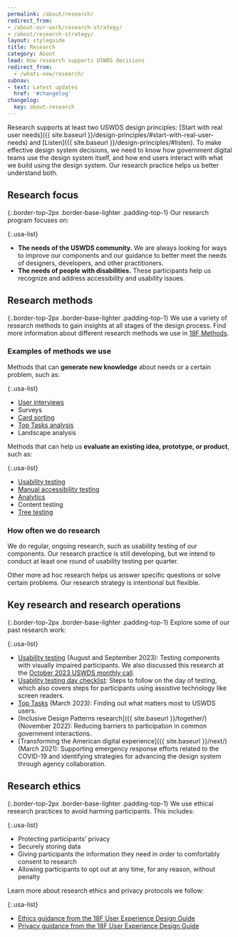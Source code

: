 ```yaml
---
permalink: /about/research/
redirect_from:
- /about-our-work/research-strategy/
- /about/research-strategy/
layout: styleguide
title: Research
category: About
lead: How research supports USWDS decisions
redirect_from:
  - /whats-new/research/
subnav:
- text: Latest updates
  href: '#changelog'
changelog:
  key: about-research
---
```


Research supports at least two USWDS design principles: [Start with real user needs]({{ site.baseurl }}/design-principles/#start-with-real-user-needs) and [Listen]({{ site.baseurl }}/design-principles/#listen). To make effective design system decisions, we need to know how government digital teams use the design system itself, and how end users interact with what we build using the design system. Our research practice helps us better understand both.

## Research focus

{:.border-top-2px .border-base-lighter .padding-top-1}
Our research program focuses on:

{:.usa-list}
- **The needs of the USWDS community.** We are always looking for ways to improve our components and our guidance to better meet the needs of designers, developers, and other practitioners.
- **The needs of people with disabilities.** These participants help us recognize and address accessibility and usability issues.

## Research methods

{:.border-top-2px .border-base-lighter .padding-top-1}
We use a variety of research methods to gain insights at all stages of the design process. Find more information about different research methods we use in [18F Methods](https://methods.18f.gov/).

### Examples of methods we use

Methods that can **generate new knowledge** about needs or a certain problem, such as:

{:.usa-list}
- [User interviews](https://methods.18f.gov/discover/stakeholder-and-user-interviews/)
- Surveys
- [Card sorting](https://methods.18f.gov/validate/card-sorting/)
- [Top Tasks analysis](https://digital.gov/event/2018/04/11/a-deep-dive-into-top-tasks-with-gerry-mcgovern/)
- Landscape analysis

Methods that can help us **evaluate an existing idea, prototype, or product**, such as:

{:.usa-list}
- [Usability testing](https://methods.18f.gov/validate/usability-testing/)
- [Manual accessibility testing](https://digital.gov/resources/how-test-websites-for-accessibility/)
- [Analytics](https://digital.gov/resources/how-to-build-an-analytics-strategy/)
- Content testing
- [Tree testing](https://digital.gov/2022/01/06/open-source-information-architecture-design-using-the-tools-you-have-to-conduct-card-sorting-and-tree-testing/)

### How often we do research

We do regular, ongoing research, such as usability testing of our components. Our research practice is still developing, but we intend to conduct at least one round of usability testing per quarter.

Other more ad hoc research helps us answer specific questions or solve certain problems. Our research strategy is intentional but flexible.

## Key research and research operations

{:.border-top-2px .border-base-lighter .padding-top-1}
Explore some of our past research work:

{:.usa-list}
- [Usability testing](https://github.com/uswds/uswds/wiki/Usability-research-findings-for-Q3-2023) (August and September 2023): Testing components with visually impaired participants. We also discussed this research at the [October 2023 USWDS monthly call](https://youtu.be/_uNXQpu6Dwg?feature=shared).
- [Usability testing day checklist](https://github.com/uswds/uswds/wiki/Usability-testing-day-checklist): Steps to follow on the day of testing, which also covers steps for participants using assistive technology like screen readers.
- [Top Tasks](https://digital.gov/event/2023/04/20/uswds-monthly-call-april-2023/) (March 2023): Finding out what matters most to USWDS users.
- [Inclusive Design Patterns research]({{ site.baseurl }}/together/) (November 2022): Reducing barriers to participation in common government interactions.
- [Transforming the American digital experience]({{ site.baseurl }}/next/) (March 2021): Supporting emergency response efforts related to the COVID-19 and identifying strategies for advancing the design system through agency collaboration.

## Research ethics

{:.border-top-2px .border-base-lighter .padding-top-1}
We use ethical research practices to avoid harming participants. This includes:

{:.usa-list}
- Protecting participants’ privacy
- Securely storing data
- Giving participants the information they need in order to comfortably consent to research
- Allowing participants to opt out at any time, for any reason, without penalty

Learn more about research ethics and privacy protocols we follow:

{:.usa-list}
- [Ethics guidance from the 18F User Experience Design Guide](https://ux-guide.18f.gov/research/ethics/)
- [Privacy guidance from the 18F User Experience Design Guide](https://ux-guide.18f.gov/research/privacy/)
